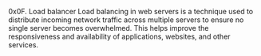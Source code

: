 0x0F. Load balancer
Load balancing in web servers is a technique used to distribute incoming network traffic across multiple servers to ensure no single server becomes overwhelmed. This helps improve the responsiveness and availability of applications, websites, and other services.
